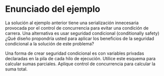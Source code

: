 # Enunciado del ejemplo 

La solución al ejemplo anterior tiene una serialización innecesaria provocada por el control de concurrencia para evitar una condición de carrera. Una alternativa es usar seguridad condicional (conditionally safety) ¿Qué diseño propondría usted para aplicar los beneficios de la seguridad condicional a la solución de este problema?

Una forma de crear seguridad condicional es con variables privadas declaradas en la pila de cada hilo de ejecución. Utilice este esquema para calcular sumas parciales. Aplique control de concurrencia para calcular la suma total.
